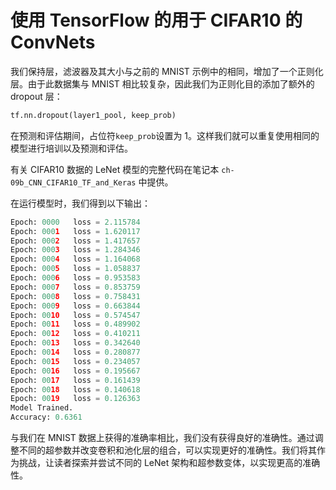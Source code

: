 # 使用 TensorFlow 的用于 CIFAR10 的 ConvNets

我们保持层，滤波器及其大小与之前的 MNIST 示例中的相同，增加了一个正则化层。由于此数据集与 MNIST 相比较复杂，因此我们为正则化目的添加了额外的 dropout 层：

```py
tf.nn.dropout(layer1_pool, keep_prob)
```

在预测和评估期间，占位符`keep_prob`设置为 1。这样我们就可以重复使用相同的模型进行培训以及预测和评估。

有关 CIFAR10 数据的 LeNet 模型的完整代码在笔记本 `ch-09b_CNN_CIFAR10_TF_and_Keras` 中提供。

在运行模型时，我们得到以下输出：

```py
Epoch: 0000   loss = 2.115784
Epoch: 0001   loss = 1.620117
Epoch: 0002   loss = 1.417657
Epoch: 0003   loss = 1.284346
Epoch: 0004   loss = 1.164068
Epoch: 0005   loss = 1.058837
Epoch: 0006   loss = 0.953583
Epoch: 0007   loss = 0.853759
Epoch: 0008   loss = 0.758431
Epoch: 0009   loss = 0.663844
Epoch: 0010   loss = 0.574547
Epoch: 0011   loss = 0.489902
Epoch: 0012   loss = 0.410211
Epoch: 0013   loss = 0.342640
Epoch: 0014   loss = 0.280877
Epoch: 0015   loss = 0.234057
Epoch: 0016   loss = 0.195667
Epoch: 0017   loss = 0.161439
Epoch: 0018   loss = 0.140618
Epoch: 0019   loss = 0.126363
Model Trained.
Accuracy: 0.6361
```

与我们在 MNIST 数据上获得的准确率相比，我们没有获得良好的准确性。通过调整不同的超参数并改变卷积和池化层的组合，可以实现更好的准确性。我们将其作为挑战，让读者探索并尝试不同的 LeNet 架构和超参数变体，以实现更高的准确性。